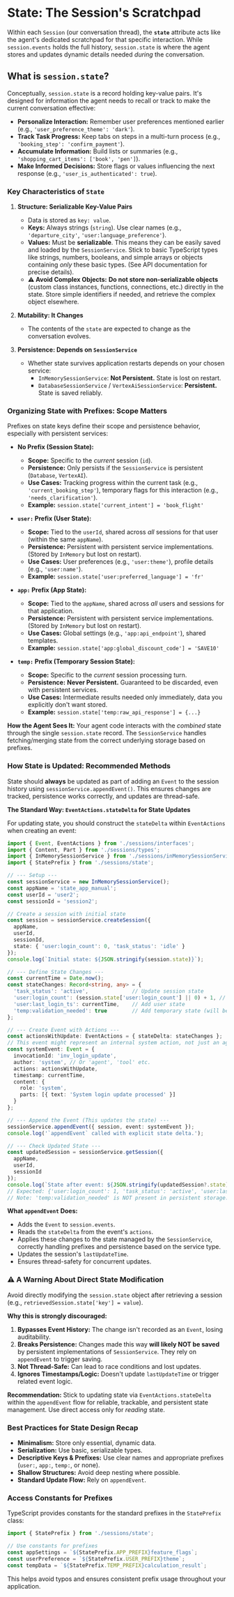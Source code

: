 # State: The Session's Scratchpad

Within each `Session` (our conversation thread), the **`state`** attribute acts like the agent's dedicated scratchpad for that specific interaction. While `session.events` holds the full history, `session.state` is where the agent stores and updates dynamic details needed *during* the conversation.

## What is `session.state`?

Conceptually, `session.state` is a record holding key-value pairs. It's designed for information the agent needs to recall or track to make the current conversation effective:

* **Personalize Interaction:** Remember user preferences mentioned earlier (e.g., `'user_preference_theme': 'dark'`).  
* **Track Task Progress:** Keep tabs on steps in a multi-turn process (e.g., `'booking_step': 'confirm_payment'`).  
* **Accumulate Information:** Build lists or summaries (e.g., `'shopping_cart_items': ['book', 'pen']`).  
* **Make Informed Decisions:** Store flags or values influencing the next response (e.g., `'user_is_authenticated': true`).

### Key Characteristics of `State`

1. **Structure: Serializable Key-Value Pairs**  

    * Data is stored as `key: value`.  
    * **Keys:** Always strings (`string`). Use clear names (e.g., `'departure_city'`, `'user:language_preference'`).  
    * **Values:** Must be **serializable**. This means they can be easily saved and loaded by the `SessionService`. Stick to basic TypeScript types like strings, numbers, booleans, and simple arrays or objects containing *only* these basic types. (See API documentation for precise details).  
    * **⚠️ Avoid Complex Objects:** **Do not store non-serializable objects** (custom class instances, functions, connections, etc.) directly in the state. Store simple identifiers if needed, and retrieve the complex object elsewhere.

2. **Mutability: It Changes**  

    * The contents of the `state` are expected to change as the conversation evolves.

3. **Persistence: Depends on `SessionService`**  

    * Whether state survives application restarts depends on your chosen service:  
      * `InMemorySessionService`: **Not Persistent.** State is lost on restart.  
      * `DatabaseSessionService` / `VertexAiSessionService`: **Persistent.** State is saved reliably.

### Organizing State with Prefixes: Scope Matters

Prefixes on state keys define their scope and persistence behavior, especially with persistent services:

* **No Prefix (Session State):**  

    * **Scope:** Specific to the *current* session (`id`).  
    * **Persistence:** Only persists if the `SessionService` is persistent (`Database`, `VertexAI`).  
    * **Use Cases:** Tracking progress within the current task (e.g., `'current_booking_step'`), temporary flags for this interaction (e.g., `'needs_clarification'`).  
    * **Example:** `session.state['current_intent'] = 'book_flight'`

* **`user:` Prefix (User State):**  

    * **Scope:** Tied to the `userId`, shared across *all* sessions for that user (within the same `appName`).  
    * **Persistence:** Persistent with persistent service implementations. (Stored by `InMemory` but lost on restart).  
    * **Use Cases:** User preferences (e.g., `'user:theme'`), profile details (e.g., `'user:name'`).  
    * **Example:** `session.state['user:preferred_language'] = 'fr'`

* **`app:` Prefix (App State):**  

    * **Scope:** Tied to the `appName`, shared across *all* users and sessions for that application.  
    * **Persistence:** Persistent with persistent service implementations. (Stored by `InMemory` but lost on restart).  
    * **Use Cases:** Global settings (e.g., `'app:api_endpoint'`), shared templates.  
    * **Example:** `session.state['app:global_discount_code'] = 'SAVE10'`

* **`temp:` Prefix (Temporary Session State):**  

    * **Scope:** Specific to the *current* session processing turn.  
    * **Persistence:** **Never Persistent.** Guaranteed to be discarded, even with persistent services.  
    * **Use Cases:** Intermediate results needed only immediately, data you explicitly don't want stored.  
    * **Example:** `session.state['temp:raw_api_response'] = {...}`

**How the Agent Sees It:** Your agent code interacts with the *combined* state through the single `session.state` record. The `SessionService` handles fetching/merging state from the correct underlying storage based on prefixes.

### How State is Updated: Recommended Methods

State should **always** be updated as part of adding an `Event` to the session history using `sessionService.appendEvent()`. This ensures changes are tracked, persistence works correctly, and updates are thread-safe.

**The Standard Way: `EventActions.stateDelta` for State Updates**

For updating state, you should construct the `stateDelta` within `EventActions` when creating an event:

```typescript
import { Event, EventActions } from './sessions/interfaces';
import { Content, Part } from './sessions/types';
import { InMemorySessionService } from './sessions/inMemorySessionService';
import { StatePrefix } from './sessions/state';

// --- Setup ---
const sessionService = new InMemorySessionService();
const appName = 'state_app_manual';
const userId = 'user2';
const sessionId = 'session2';

// Create a session with initial state
const session = sessionService.createSession({
  appName,
  userId,
  sessionId,
  state: { 'user:login_count': 0, 'task_status': 'idle' }
});
console.log(`Initial state: ${JSON.stringify(session.state)}`);

// --- Define State Changes ---
const currentTime = Date.now();
const stateChanges: Record<string, any> = {
  'task_status': 'active',              // Update session state
  'user:login_count': (session.state['user:login_count'] || 0) + 1, // Update user state
  'user:last_login_ts': currentTime,    // Add user state
  'temp:validation_needed': true        // Add temporary state (will be discarded)
};

// --- Create Event with Actions ---
const actionsWithUpdate: EventActions = { stateDelta: stateChanges };
// This event might represent an internal system action, not just an agent response
const systemEvent: Event = {
  invocationId: 'inv_login_update',
  author: 'system', // Or 'agent', 'tool' etc.
  actions: actionsWithUpdate,
  timestamp: currentTime,
  content: {
    role: 'system',
    parts: [{ text: 'System login update processed' }]
  }
};

// --- Append the Event (This updates the state) ---
sessionService.appendEvent({ session, event: systemEvent });
console.log('`appendEvent` called with explicit state delta.');

// --- Check Updated State ---
const updatedSession = sessionService.getSession({
  appName,
  userId,
  sessionId
});
console.log(`State after event: ${JSON.stringify(updatedSession?.state)}`);
// Expected: {'user:login_count': 1, 'task_status': 'active', 'user:last_login_ts': <timestamp>}
// Note: 'temp:validation_needed' is NOT present in persistent storage.
```

**What `appendEvent` Does:**

* Adds the `Event` to `session.events`.  
* Reads the `stateDelta` from the event's `actions`.  
* Applies these changes to the state managed by the `SessionService`, correctly handling prefixes and persistence based on the service type.  
* Updates the session's `lastUpdateTime`.  
* Ensures thread-safety for concurrent updates.

### ⚠️ A Warning About Direct State Modification

Avoid directly modifying the `session.state` object after retrieving a session (e.g., `retrievedSession.state['key'] = value`).

**Why this is strongly discouraged:**

1. **Bypasses Event History:** The change isn't recorded as an `Event`, losing auditability.  
2. **Breaks Persistence:** Changes made this way **will likely NOT be saved** by persistent implementations of `SessionService`. They rely on `appendEvent` to trigger saving.  
3. **Not Thread-Safe:** Can lead to race conditions and lost updates.  
4. **Ignores Timestamps/Logic:** Doesn't update `lastUpdateTime` or trigger related event logic.

**Recommendation:** Stick to updating state via `EventActions.stateDelta` within the `appendEvent` flow for reliable, trackable, and persistent state management. Use direct access only for *reading* state.

### Best Practices for State Design Recap

* **Minimalism:** Store only essential, dynamic data.  
* **Serialization:** Use basic, serializable types.  
* **Descriptive Keys & Prefixes:** Use clear names and appropriate prefixes (`user:`, `app:`, `temp:`, or none).  
* **Shallow Structures:** Avoid deep nesting where possible.  
* **Standard Update Flow:** Rely on `appendEvent`.

### Access Constants for Prefixes

TypeScript provides constants for the standard prefixes in the `StatePrefix` class:

```typescript
import { StatePrefix } from './sessions/state';

// Use constants for prefixes
const appSettings = `${StatePrefix.APP_PREFIX}feature_flags`;
const userPreference = `${StatePrefix.USER_PREFIX}theme`;
const tempData = `${StatePrefix.TEMP_PREFIX}calculation_result`;
```

This helps avoid typos and ensures consistent prefix usage throughout your application.
